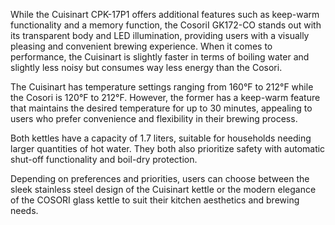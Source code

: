 While the Cuisinart CPK-17P1 offers additional features such as keep-warm functionality and a memory function, the CosoriI GK172-CO stands out with its transparent body and LED illumination, providing users with a visually pleasing and convenient brewing experience. When it comes to performance, the Cuisinart is slightly faster in terms of boiling water and slightly less noisy but consumes way less energy than the Cosori.

The Cuisinart has temperature settings ranging from 160°F to 212°F while the Cosori is 120°F to 212°F. However, the former has a keep-warm feature that maintains the desired temperature for up to 30 minutes, appealing to users who prefer convenience and flexibility in their brewing process.

Both kettles have a capacity of 1.7 liters, suitable for households needing larger quantities of hot water. They both also prioritize safety with automatic shut-off functionality and boil-dry protection. 

Depending on preferences and priorities, users can choose between the sleek stainless steel design of the Cuisinart kettle or the modern elegance of the COSORI glass kettle to suit their kitchen aesthetics and brewing needs.